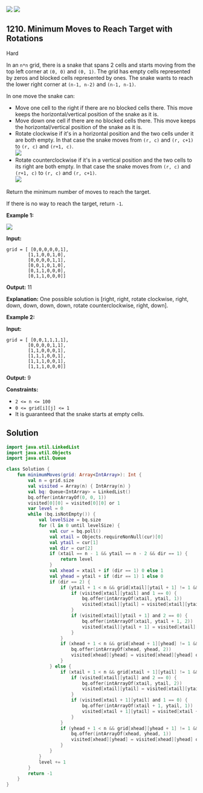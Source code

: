 [![](https://img.shields.io/github/stars/javadev/LeetCode-in-Kotlin?label=Stars&style=flat-square)](https://github.com/javadev/LeetCode-in-Kotlin)
[![](https://img.shields.io/github/forks/javadev/LeetCode-in-Kotlin?label=Fork%20me%20on%20GitHub%20&style=flat-square)](https://github.com/javadev/LeetCode-in-Kotlin/fork)

## 1210\. Minimum Moves to Reach Target with Rotations

Hard

In an `n*n` grid, there is a snake that spans 2 cells and starts moving from the top left corner at `(0, 0)` and `(0, 1)`. The grid has empty cells represented by zeros and blocked cells represented by ones. The snake wants to reach the lower right corner at `(n-1, n-2)` and `(n-1, n-1)`.

In one move the snake can:

*   Move one cell to the right if there are no blocked cells there. This move keeps the horizontal/vertical position of the snake as it is.
*   Move down one cell if there are no blocked cells there. This move keeps the horizontal/vertical position of the snake as it is.
*   Rotate clockwise if it's in a horizontal position and the two cells under it are both empty. In that case the snake moves from `(r, c)` and `(r, c+1)` to `(r, c)` and `(r+1, c)`.  
    ![](https://assets.leetcode.com/uploads/2019/09/24/image-2.png)
*   Rotate counterclockwise if it's in a vertical position and the two cells to its right are both empty. In that case the snake moves from `(r, c)` and `(r+1, c)` to `(r, c)` and `(r, c+1)`.  
    ![](https://assets.leetcode.com/uploads/2019/09/24/image-1.png)

Return the minimum number of moves to reach the target.

If there is no way to reach the target, return `-1`.

**Example 1:**

**![](https://assets.leetcode.com/uploads/2019/09/24/image.png)**

**Input:** 

    grid = [ [0,0,0,0,0,1], 
            [1,1,0,0,1,0], 
            [0,0,0,0,1,1], 
            [0,0,1,0,1,0], 
            [0,1,1,0,0,0], 
            [0,1,1,0,0,0]]

**Output:** 11

**Explanation:** One possible solution is [right, right, rotate clockwise, right, down, down, down, down, rotate counterclockwise, right, down].

**Example 2:**

**Input:** 

    grid = [ [0,0,1,1,1,1], 
            [0,0,0,0,1,1], 
            [1,1,0,0,0,1], 
            [1,1,1,0,0,1], 
            [1,1,1,0,0,1], 
            [1,1,1,0,0,0]]

**Output:** 9

**Constraints:**

*   `2 <= n <= 100`
*   `0 <= grid[i][j] <= 1`
*   It is guaranteed that the snake starts at empty cells.

## Solution

```kotlin
import java.util.LinkedList
import java.util.Objects
import java.util.Queue

class Solution {
    fun minimumMoves(grid: Array<IntArray>): Int {
        val n = grid.size
        val visited = Array(n) { IntArray(n) }
        val bq: Queue<IntArray> = LinkedList()
        bq.offer(intArrayOf(0, 0, 1))
        visited[0][0] = visited[0][0] or 1
        var level = 0
        while (bq.isNotEmpty()) {
            val levelSize = bq.size
            for (l in 0 until levelSize) {
                val cur = bq.poll()
                val xtail = Objects.requireNonNull(cur)[0]
                val ytail = cur[1]
                val dir = cur[2]
                if (xtail == n - 1 && ytail == n - 2 && dir == 1) {
                    return level
                }
                val xhead = xtail + if (dir == 1) 0 else 1
                val yhead = ytail + if (dir == 1) 1 else 0
                if (dir == 2) {
                    if (ytail + 1 < n && grid[xtail][ytail + 1] != 1 && grid[xtail + 1][ytail + 1] != 1) {
                        if (visited[xtail][ytail] and 1 == 0) {
                            bq.offer(intArrayOf(xtail, ytail, 1))
                            visited[xtail][ytail] = visited[xtail][ytail] or 1
                        }
                        if (visited[xtail][ytail + 1] and 2 == 0) {
                            bq.offer(intArrayOf(xtail, ytail + 1, 2))
                            visited[xtail][ytail + 1] = visited[xtail][ytail + 1] or 2
                        }
                    }
                    if (xhead + 1 < n && grid[xhead + 1][yhead] != 1 && visited[xhead][yhead] and 2 == 0) {
                        bq.offer(intArrayOf(xhead, yhead, 2))
                        visited[xhead][yhead] = visited[xhead][yhead] or 2
                    }
                } else {
                    if (xtail + 1 < n && grid[xtail + 1][ytail] != 1 && grid[xtail + 1][ytail + 1] != 1) {
                        if (visited[xtail][ytail] and 2 == 0) {
                            bq.offer(intArrayOf(xtail, ytail, 2))
                            visited[xtail][ytail] = visited[xtail][ytail] or 2
                        }
                        if (visited[xtail + 1][ytail] and 1 == 0) {
                            bq.offer(intArrayOf(xtail + 1, ytail, 1))
                            visited[xtail + 1][ytail] = visited[xtail + 1][ytail] or 1
                        }
                    }
                    if (yhead + 1 < n && grid[xhead][yhead + 1] != 1 && visited[xhead][yhead] and 1 == 0) {
                        bq.offer(intArrayOf(xhead, yhead, 1))
                        visited[xhead][yhead] = visited[xhead][yhead] or 1
                    }
                }
            }
            level += 1
        }
        return -1
    }
}
```